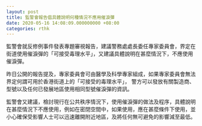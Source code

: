 ```yaml
---
layout: post
title: 監警會報告倡具體說明何種情況不應用催淚彈
date: 2020-05-16 14:08:09.000000000 +08:00
categories: rthk
---
```


監警會就反修例事件發表專題審視報告，建議警務處處長委任專家委員會，界定在街道使用催淚彈的「可接受毒理水平」，又建議具體說明在甚麼情況下，不應使用催淚彈。

昨日公開的報告提及，專家委員會可由醫學及科學專家組成，如果專家委員會無法界定何謂可用於香港街道上的「可接受的毒理水平」， 警方可以發放有關製造商、型號以及任何已發展地區使用相同型號催淚彈的資訊。

監警會又建議，檢討現行在公共秩序情況下，使用催淚彈的做法及程序，具體說明在甚麼情況下不應使用，例如在密閉空間中，如果使用，應在甚麼條件下使用，並小心確保受影響人士可以迅速離開附近地區，及將任何無可避免的影響減至最低。
